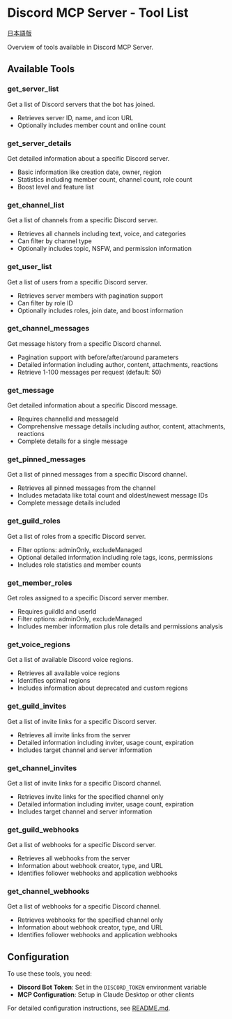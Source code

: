 # Discord MCP Server - Tool List

[日本語版](TOOLLIST.md)

Overview of tools available in Discord MCP Server.

## Available Tools

### get_server_list

Get a list of Discord servers that the bot has joined.

- Retrieves server ID, name, and icon URL
- Optionally includes member count and online count

### get_server_details

Get detailed information about a specific Discord server.

- Basic information like creation date, owner, region
- Statistics including member count, channel count, role count
- Boost level and feature list

### get_channel_list

Get a list of channels from a specific Discord server.

- Retrieves all channels including text, voice, and categories
- Can filter by channel type
- Optionally includes topic, NSFW, and permission information

### get_user_list

Get a list of users from a specific Discord server.

- Retrieves server members with pagination support
- Can filter by role ID
- Optionally includes roles, join date, and boost information

### get_channel_messages

Get message history from a specific Discord channel.

- Pagination support with before/after/around parameters
- Detailed information including author, content, attachments, reactions
- Retrieve 1-100 messages per request (default: 50)

### get_message

Get detailed information about a specific Discord message.

- Requires channelId and messageId
- Comprehensive message details including author, content, attachments, reactions
- Complete details for a single message

### get_pinned_messages

Get a list of pinned messages from a specific Discord channel.

- Retrieves all pinned messages from the channel
- Includes metadata like total count and oldest/newest message IDs
- Complete message details included

### get_guild_roles

Get a list of roles from a specific Discord server.

- Filter options: adminOnly, excludeManaged
- Optional detailed information including role tags, icons, permissions
- Includes role statistics and member counts

### get_member_roles

Get roles assigned to a specific Discord server member.

- Requires guildId and userId
- Filter options: adminOnly, excludeManaged
- Includes member information plus role details and permissions analysis

### get_voice_regions

Get a list of available Discord voice regions.

- Retrieves all available voice regions
- Identifies optimal regions
- Includes information about deprecated and custom regions

### get_guild_invites

Get a list of invite links for a specific Discord server.

- Retrieves all invite links from the server
- Detailed information including inviter, usage count, expiration
- Includes target channel and server information

### get_channel_invites

Get a list of invite links for a specific Discord channel.

- Retrieves invite links for the specified channel only
- Detailed information including inviter, usage count, expiration
- Includes target channel and server information

### get_guild_webhooks

Get a list of webhooks for a specific Discord server.

- Retrieves all webhooks from the server
- Information about webhook creator, type, and URL
- Identifies follower webhooks and application webhooks

### get_channel_webhooks

Get a list of webhooks for a specific Discord channel.

- Retrieves webhooks for the specified channel only
- Information about webhook creator, type, and URL
- Identifies follower webhooks and application webhooks

## Configuration

To use these tools, you need:

- **Discord Bot Token**: Set in the `DISCORD_TOKEN` environment variable
- **MCP Configuration**: Setup in Claude Desktop or other clients

For detailed configuration instructions, see [README.md](README.md).